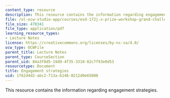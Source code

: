 ```yaml
---
content_type: resource
description: This resource contains the information regarding engagement strategies.
file: /ol-ocw-studio-app/courses/esd-172j-x-prize-workshop-grand-challenges-in-energy-fall-2009/1f62d4d2abc2713ab1460212d0e65080_MITESD_172JF09_Lec15.pdf
file_size: 478341
file_type: application/pdf
learning_resource_types:
- Lecture Notes
license: https://creativecommons.org/licenses/by-nc-sa/4.0/
ocw_type: OCWFile
parent_title: Lecture Notes
parent_type: CourseSection
parent_uid: 84a3f8d5-19d9-4f35-3310-82c7f93e0d53
resourcetype: Document
title: Engagement strategies
uid: 1f62d4d2-abc2-713a-b146-0212d0e65080
---
```

This resource contains the information regarding engagement strategies.